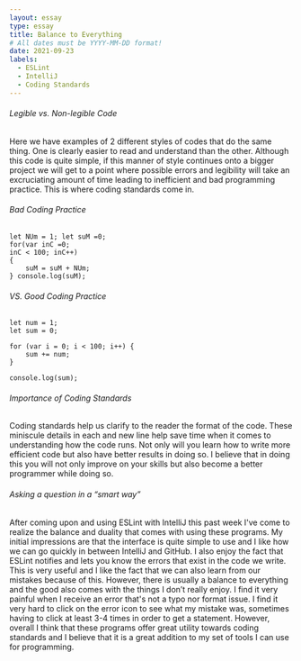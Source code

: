 ```yaml
---
layout: essay
type: essay
title: Balance to Everything
# All dates must be YYYY-MM-DD format!
date: 2021-09-23
labels:
  - ESLint
  - IntelliJ
  - Coding Standards
---
```


###### Legible vs. Non-legible Code

Here we have examples of 2 different styles of codes that do the same thing. One is clearly easier to read and understand than the other. Although this code is quite simple, if this manner of style continues onto a bigger project we will get to a point where possible errors and legibility will take an excruciating amount of time leading to inefficient and bad programming practice. This is where coding standards come in. 

###### Bad Coding Practice
```
let NUm = 1; let suM =0;
for(var inC =0;
inC < 100; inC++)
{
    suM = suM + NUm;
} console.log(suM);
```
###### VS. Good Coding Practice

```
let num = 1;
let sum = 0;

for (var i = 0; i < 100; i++) {
    sum += num;
}

console.log(sum);

```

###### Importance of Coding Standards

Coding standards help us clarify to the reader the format of the code. These miniscule details in each and new line help save time when it comes to understanding how the code runs. Not only will you learn how to write more efficient code but also have better results in doing so. I believe that in doing this you will not only improve on your skills but also become a better programmer while doing so.

###### Asking a question in a “smart way”

After coming upon and using ESLint with IntelliJ this past week I've come to realize the balance and duality that comes with using these programs. My initial impressions are that the interface is quite simple to use and I like how we can go quickly in between IntelliJ and GitHub. I also enjoy the fact that ESLint notifies and lets you know the errors that exist in the code we write. This is very useful and I like the fact that we can also learn from our mistakes because of this. However, there is usually a balance to everything and the good also comes with the things I don’t really enjoy. I find it very painful when I receive an error that's not a typo nor format issue. I find it very hard to click on the error icon to see what my mistake was, sometimes having to click at least 3-4 times in order to get a statement. However, overall I think that these programs offer great utility towards coding standards and I believe that it is a great addition to my set of tools I can use for programming.     

